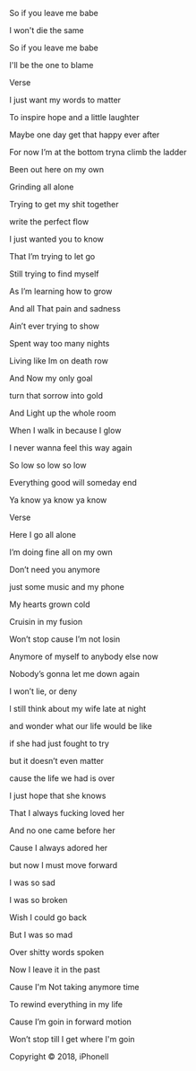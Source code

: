 So if you leave me babe

I won't die the same

So if you leave me babe

I'll be the one to blame

Verse

I just want my words to matter

To inspire hope and a little laughter

Maybe one day get that happy ever after

For now I’m at the bottom tryna climb the ladder

Been out here on my own

Grinding all alone

Trying to get my shit together

write the perfect flow

I just wanted you to know

That I’m trying to let go

Still trying to find myself

As I’m learning how to grow

And all That pain and sadness

Ain’t ever trying to show

Spent way too many nights

Living like Im on death row

And Now my only goal

turn that sorrow into gold

And Light up the whole room

When I walk in because I glow

I never wanna feel this way again

So low so low so low

Everything good will someday end

Ya know ya know ya know

Verse

Here I go all alone

I’m doing fine all on my own

Don’t need you anymore

just some music and my phone

My hearts grown cold

Cruisin in my fusion

Won’t stop cause I’m not losin

Anymore of myself to anybody else now

Nobody’s gonna let me down again

I won’t lie, or deny

l still think about my wife late at night

and wonder what our life would be like

if she had just fought to try

but it doesn’t even matter

cause the life we had is over

I just hope that she knows

That I always fucking loved her

And no one came before her

Cause I always adored her

but now I must move forward

I was so sad

I was so broken

Wish I could go back

But I was so mad

Over shitty words spoken

Now I leave it in the past

Cause I'm Not taking anymore time

To rewind everything in my life

Cause I’m goin in forward motion

Won’t stop till I get where I'm goin

Copyright © 2018, iPhonell
